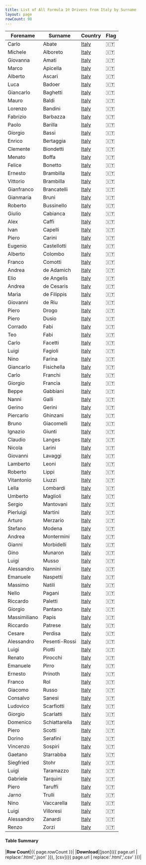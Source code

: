 ```yaml
---
title: List of All Formula 1® Drivers from Italy by Surname
layout: page
rowCount: 98
---
```


| Forename | Surname | Country | Flag |
|--|--|--|--|
| Carlo | Abate | [Italy](/f1/countries/italy) | 🇮🇹 |
| Michele | Alboreto | [Italy](/f1/countries/italy) | 🇮🇹 |
| Giovanna | Amati | [Italy](/f1/countries/italy) | 🇮🇹 |
| Marco | Apicella | [Italy](/f1/countries/italy) | 🇮🇹 |
| Alberto | Ascari | [Italy](/f1/countries/italy) | 🇮🇹 |
| Luca | Badoer | [Italy](/f1/countries/italy) | 🇮🇹 |
| Giancarlo | Baghetti | [Italy](/f1/countries/italy) | 🇮🇹 |
| Mauro | Baldi | [Italy](/f1/countries/italy) | 🇮🇹 |
| Lorenzo | Bandini | [Italy](/f1/countries/italy) | 🇮🇹 |
| Fabrizio | Barbazza | [Italy](/f1/countries/italy) | 🇮🇹 |
| Paolo | Barilla | [Italy](/f1/countries/italy) | 🇮🇹 |
| Giorgio | Bassi | [Italy](/f1/countries/italy) | 🇮🇹 |
| Enrico | Bertaggia | [Italy](/f1/countries/italy) | 🇮🇹 |
| Clemente | Biondetti | [Italy](/f1/countries/italy) | 🇮🇹 |
| Menato | Boffa | [Italy](/f1/countries/italy) | 🇮🇹 |
| Felice | Bonetto | [Italy](/f1/countries/italy) | 🇮🇹 |
| Ernesto | Brambilla | [Italy](/f1/countries/italy) | 🇮🇹 |
| Vittorio | Brambilla | [Italy](/f1/countries/italy) | 🇮🇹 |
| Gianfranco | Brancatelli | [Italy](/f1/countries/italy) | 🇮🇹 |
| Gianmaria | Bruni | [Italy](/f1/countries/italy) | 🇮🇹 |
| Roberto | Bussinello | [Italy](/f1/countries/italy) | 🇮🇹 |
| Giulio | Cabianca | [Italy](/f1/countries/italy) | 🇮🇹 |
| Alex | Caffi | [Italy](/f1/countries/italy) | 🇮🇹 |
| Ivan | Capelli | [Italy](/f1/countries/italy) | 🇮🇹 |
| Piero | Carini | [Italy](/f1/countries/italy) | 🇮🇹 |
| Eugenio | Castellotti | [Italy](/f1/countries/italy) | 🇮🇹 |
| Alberto | Colombo | [Italy](/f1/countries/italy) | 🇮🇹 |
| Franco | Comotti | [Italy](/f1/countries/italy) | 🇮🇹 |
| Andrea | de Adamich | [Italy](/f1/countries/italy) | 🇮🇹 |
| Elio | de Angelis | [Italy](/f1/countries/italy) | 🇮🇹 |
| Andrea | de Cesaris | [Italy](/f1/countries/italy) | 🇮🇹 |
| Maria | de Filippis | [Italy](/f1/countries/italy) | 🇮🇹 |
| Giovanni | de Riu | [Italy](/f1/countries/italy) | 🇮🇹 |
| Piero | Drogo | [Italy](/f1/countries/italy) | 🇮🇹 |
| Piero | Dusio | [Italy](/f1/countries/italy) | 🇮🇹 |
| Corrado | Fabi | [Italy](/f1/countries/italy) | 🇮🇹 |
| Teo | Fabi | [Italy](/f1/countries/italy) | 🇮🇹 |
| Carlo | Facetti | [Italy](/f1/countries/italy) | 🇮🇹 |
| Luigi | Fagioli | [Italy](/f1/countries/italy) | 🇮🇹 |
| Nino | Farina | [Italy](/f1/countries/italy) | 🇮🇹 |
| Giancarlo | Fisichella | [Italy](/f1/countries/italy) | 🇮🇹 |
| Carlo | Franchi | [Italy](/f1/countries/italy) | 🇮🇹 |
| Giorgio | Francia | [Italy](/f1/countries/italy) | 🇮🇹 |
| Beppe | Gabbiani | [Italy](/f1/countries/italy) | 🇮🇹 |
| Nanni | Galli | [Italy](/f1/countries/italy) | 🇮🇹 |
| Gerino | Gerini | [Italy](/f1/countries/italy) | 🇮🇹 |
| Piercarlo | Ghinzani | [Italy](/f1/countries/italy) | 🇮🇹 |
| Bruno | Giacomelli | [Italy](/f1/countries/italy) | 🇮🇹 |
| Ignazio | Giunti | [Italy](/f1/countries/italy) | 🇮🇹 |
| Claudio | Langes | [Italy](/f1/countries/italy) | 🇮🇹 |
| Nicola | Larini | [Italy](/f1/countries/italy) | 🇮🇹 |
| Giovanni | Lavaggi | [Italy](/f1/countries/italy) | 🇮🇹 |
| Lamberto | Leoni | [Italy](/f1/countries/italy) | 🇮🇹 |
| Roberto | Lippi | [Italy](/f1/countries/italy) | 🇮🇹 |
| Vitantonio | Liuzzi | [Italy](/f1/countries/italy) | 🇮🇹 |
| Lella | Lombardi | [Italy](/f1/countries/italy) | 🇮🇹 |
| Umberto | Maglioli | [Italy](/f1/countries/italy) | 🇮🇹 |
| Sergio | Mantovani | [Italy](/f1/countries/italy) | 🇮🇹 |
| Pierluigi | Martini | [Italy](/f1/countries/italy) | 🇮🇹 |
| Arturo | Merzario | [Italy](/f1/countries/italy) | 🇮🇹 |
| Stefano | Modena | [Italy](/f1/countries/italy) | 🇮🇹 |
| Andrea | Montermini | [Italy](/f1/countries/italy) | 🇮🇹 |
| Gianni | Morbidelli | [Italy](/f1/countries/italy) | 🇮🇹 |
| Gino | Munaron | [Italy](/f1/countries/italy) | 🇮🇹 |
| Luigi | Musso | [Italy](/f1/countries/italy) | 🇮🇹 |
| Alessandro | Nannini | [Italy](/f1/countries/italy) | 🇮🇹 |
| Emanuele | Naspetti | [Italy](/f1/countries/italy) | 🇮🇹 |
| Massimo | Natili | [Italy](/f1/countries/italy) | 🇮🇹 |
| Nello | Pagani | [Italy](/f1/countries/italy) | 🇮🇹 |
| Riccardo | Paletti | [Italy](/f1/countries/italy) | 🇮🇹 |
| Giorgio | Pantano | [Italy](/f1/countries/italy) | 🇮🇹 |
| Massimiliano | Papis | [Italy](/f1/countries/italy) | 🇮🇹 |
| Riccardo | Patrese | [Italy](/f1/countries/italy) | 🇮🇹 |
| Cesare | Perdisa | [Italy](/f1/countries/italy) | 🇮🇹 |
| Alessandro | Pesenti-Rossi | [Italy](/f1/countries/italy) | 🇮🇹 |
| Luigi | Piotti | [Italy](/f1/countries/italy) | 🇮🇹 |
| Renato | Pirocchi | [Italy](/f1/countries/italy) | 🇮🇹 |
| Emanuele | Pirro | [Italy](/f1/countries/italy) | 🇮🇹 |
| Ernesto | Prinoth | [Italy](/f1/countries/italy) | 🇮🇹 |
| Franco | Rol | [Italy](/f1/countries/italy) | 🇮🇹 |
| Giacomo | Russo | [Italy](/f1/countries/italy) | 🇮🇹 |
| Consalvo | Sanesi | [Italy](/f1/countries/italy) | 🇮🇹 |
| Ludovico | Scarfiotti | [Italy](/f1/countries/italy) | 🇮🇹 |
| Giorgio | Scarlatti | [Italy](/f1/countries/italy) | 🇮🇹 |
| Domenico | Schiattarella | [Italy](/f1/countries/italy) | 🇮🇹 |
| Piero | Scotti | [Italy](/f1/countries/italy) | 🇮🇹 |
| Dorino | Serafini | [Italy](/f1/countries/italy) | 🇮🇹 |
| Vincenzo | Sospiri | [Italy](/f1/countries/italy) | 🇮🇹 |
| Gaetano | Starrabba | [Italy](/f1/countries/italy) | 🇮🇹 |
| Siegfried | Stohr | [Italy](/f1/countries/italy) | 🇮🇹 |
| Luigi | Taramazzo | [Italy](/f1/countries/italy) | 🇮🇹 |
| Gabriele | Tarquini | [Italy](/f1/countries/italy) | 🇮🇹 |
| Piero | Taruffi | [Italy](/f1/countries/italy) | 🇮🇹 |
| Jarno | Trulli | [Italy](/f1/countries/italy) | 🇮🇹 |
| Nino | Vaccarella | [Italy](/f1/countries/italy) | 🇮🇹 |
| Luigi | Villoresi | [Italy](/f1/countries/italy) | 🇮🇹 |
| Alessandro | Zanardi | [Italy](/f1/countries/italy) | 🇮🇹 |
| Renzo | Zorzi | [Italy](/f1/countries/italy) | 🇮🇹 |

#### Table Summary

|**Row Count**|{{ page.rowCount }}|
|**Download**|[json]({{ page.url | replace:'.html','.json' }}), [csv]({{ page.url | replace:'.html','.csv' }})|
